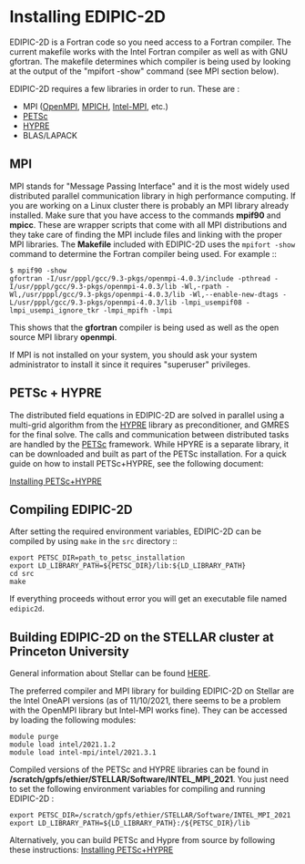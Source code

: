 # Installing EDIPIC-2D

EDIPIC-2D is a Fortran code so you need access to a Fortran compiler. The current makefile
works with the Intel Fortran compiler as well as with GNU gfortran. The makefile determines
which compiler is being used by looking at the output of the "mpifort -show" command
(see MPI section below).

EDIPIC-2D requires a few libraries in order to run. These are :
 - MPI ([OpenMPI](https://www.open-mpi.org/), [MPICH](https://www.mpich.org/), [Intel-MPI](https://www.intel.com/content/www/us/en/developer/tools/oneapi/mpi-library.html), etc.)
 - [PETSc](https://www.mcs.anl.gov/petsc/)
 - [HYPRE](https://computing.llnl.gov/projects/hypre-scalable-linear-solvers-multigrid-methods)
 - BLAS/LAPACK

## MPI

MPI stands for "Message Passing Interface" and it is the most widely used distributed parallel communication library in high performance computing. If you are working on a Linux cluster there is probably an MPI library already installed. Make sure that you have access to the commands **mpif90** and **mpicc**. These are wrapper scripts that come with all MPI distributions and they take care of finding the MPI include files and linking with the proper MPI libraries. The **Makefile** included with EDIPIC-2D uses the `mpifort -show` command to determine the Fortran compiler being used. For example ::

```
$ mpif90 -show
gfortran -I/usr/pppl/gcc/9.3-pkgs/openmpi-4.0.3/include -pthread -I/usr/pppl/gcc/9.3-pkgs/openmpi-4.0.3/lib -Wl,-rpath -Wl,/usr/pppl/gcc/9.3-pkgs/openmpi-4.0.3/lib -Wl,--enable-new-dtags -L/usr/pppl/gcc/9.3-pkgs/openmpi-4.0.3/lib -lmpi_usempif08 -lmpi_usempi_ignore_tkr -lmpi_mpifh -lmpi
```

This shows that the **gfortran** compiler is being used as well as the open source MPI library **openmpi**. 

If MPI is not installed on your system, you should ask your system administrator to install it since it requires "superuser" privileges. 

## PETSc + HYPRE

The distributed field equations in EDIPIC-2D are solved in parallel using a
multi-grid algorithm from the [HYPRE](https://computing.llnl.gov/projects/hypre-scalable-linear-solvers-multigrid-methods) library as preconditioner,
and GMRES for the final solve. The calls and communication between distributed
tasks are handled by the [PETSc](https://www.mcs.anl.gov/petsc/) framework.
While HPYRE is a separate library, it can be downloaded and built as part of
the PETSc installation. For a quick guide on how to install PETSc+HYPRE, see
the following document:

  [Installing PETSc+HYPRE](./installing_PETSc.md)


## Compiling EDIPIC-2D

After setting the required environment variables, EDIPIC-2D can be compiled by using `make` in the `src` directory ::

```
export PETSC_DIR=path_to_petsc_installation
export LD_LIBRARY_PATH=${PETSC_DIR}/lib:${LD_LIBRARY_PATH}
cd src
make
```

If everything proceeds without error you will get an executable file named `edipic2d`.


## Building EDIPIC-2D on the **STELLAR** cluster at Princeton University

General information about Stellar can be found [HERE](https://researchcomputing.princeton.edu/systems/stellar).

The preferred compiler and MPI library for building EDIPIC-2D on Stellar are the Intel OneAPI versions (as of 11/10/2021, there seems to be a problem with the OpenMPI library but Intel-MPI works fine). They can be accessed by loading the following modules:

```
module purge
module load intel/2021.1.2
module load intel-mpi/intel/2021.3.1
```
Compiled versions of the PETSc and HYPRE libraries can be found in **/scratch/gpfs/ethier/STELLAR/Software/INTEL_MPI_2021**. You just need to set the following environment variables for compiling and running EDIPIC-2D :

```
export PETSC_DIR=/scratch/gpfs/ethier/STELLAR/Software/INTEL_MPI_2021
export LD_LIBRARY_PATH=${LD_LIBRARY_PATH}:/${PETSC_DIR}/lib
```
Alternatively, you can build PETSc and Hypre from source by following these instructions: [Installing PETSc+HYPRE](./installing_PETSc.md)


